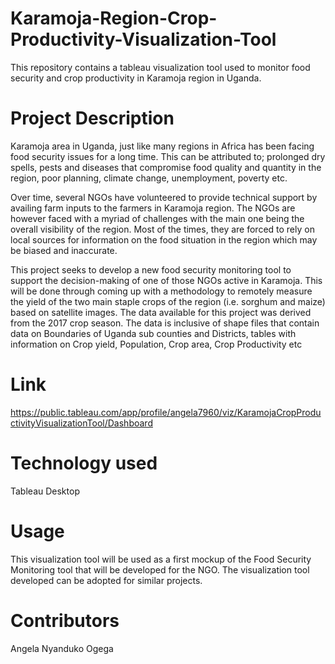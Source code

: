 # Karamoja-Region-Crop-Productivity-Visualization-Tool
This repository contains a tableau visualization tool used to monitor food security and crop productivity in Karamoja region in Uganda.
# Project Description
Karamoja area in Uganda, just like many regions in Africa has been facing food security issues for a long time. This can be attributed to; prolonged dry spells, pests and diseases that compromise food quality and quantity in the region, poor planning, climate change, unemployment, poverty etc.

Over time, several NGOs have volunteered to provide technical support by availing farm inputs to the farmers in Karamoja region. The NGOs are however faced with a myriad of challenges with the main one being the overall visibility of the region. Most of the times, they are forced to rely on local sources for information on the food situation in the region which may be biased and inaccurate.

This project seeks to develop a new food security monitoring tool to support the decision-making of one of those NGOs active in Karamoja. This will be done through coming up with a methodology to remotely measure the yield of the two main staple crops of the region (i.e. sorghum and maize) based on satellite images.
The data available for this project was derived from the 2017 crop season. The data is inclusive of shape files that contain data on Boundaries of Uganda sub counties and Districts, tables with information on Crop yield, Population, Crop area, Crop Productivity etc

# Link
https://public.tableau.com/app/profile/angela7960/viz/KaramojaCropProductivityVisualizationTool/Dashboard
# Technology used
Tableau Desktop
# Usage
This visualization tool will be used as a first mockup of the Food Security Monitoring tool that will be developed for the NGO. The visualization tool developed can be adopted for similar projects.
# Contributors
Angela Nyanduko Ogega
